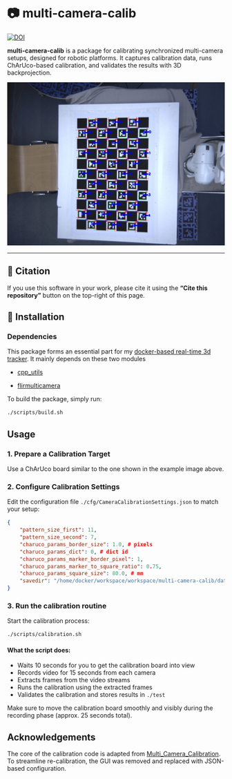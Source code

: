 # 📷 multi-camera-calib

[![DOI](https://zenodo.org/badge/991966353.svg)](https://zenodo.org/badge/latestdoi/991966353)

**multi-camera-calib** is a package for calibrating synchronized multi-camera setups, designed for robotic platforms. It captures calibration data, runs ChArUco-based calibration, and validates the results with 3D backprojection.

![backprojection](content/back_projeced3d.jpg)

---

## 📑 Citation

If you use this software in your work, please cite it using the **“Cite this repository”** button on the top-right of this page.

## 🔧 Installation

### Dependencies

This package forms an essential part for my [docker-based real-time 3d tracker](TODO-Path). It mainly depends on these two modules

* [cpp_utils](https://github.com/HenrikTrom/cpp_utils)

* [flirmulticamera](https://github.com/HenrikTrom/flirmulticamera)

To build the package, simply run:

```bash
./scripts/build.sh
```

## Usage

### 1. Prepare a Calibration Target

Use a ChArUco board similar to the one shown in the example image above.

### 2. Configure Calibration Settings

Edit the configuration file `./cfg/CameraCalibrationSettings.json` to match your setup:

```json
{
    "pattern_size_first": 11,
    "pattern_size_second": 7,
    "charuco_params_border_size": 1.0, # pixels
    "charuco_params_dict": 0, # dict id
    "charuco_params_marker_border_pixel": 1,
    "charuco_params_marker_to_square_ratio": 0.75, 
    "charuco_params_square_size": 80.0, # mm
    "savedir": "/home/docker/workspace/workspace/multi-camera-calib/data/results"
}
```

### 3. Run the calibration routine

Start the calibration process:

```bash
./scripts/calibration.sh
```

#### What the script does:

* Waits 10 seconds for you to get the calibration board into view
* Records video for 15 seconds from each camera
* Extracts frames from the video streams
* Runs the calibration using the extracted frames
* Validates the calibration and stores results in `./test`

Make sure to move the calibration board smoothly and visibly during the recording phase (approx. 25 seconds total).

## Acknowledgements

The core of the calibration code is adapted from [Multi\_Camera\_Calibration](https://gitlab.com/ungetym/Multi_Camera_Calibration/-/blob/master/LICENSE?ref_type=heads). To streamline re-calibration, the GUI was removed and replaced with JSON-based configuration.